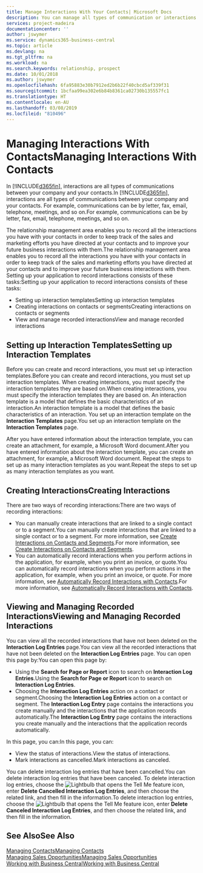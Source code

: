 ```yaml
---
title: Manage Interactions With Your Contacts| Microsoft Docs
description: You can manage all types of communication or interactions between your company and your contacts, for example, letters, phone calls, meetings, and so on.
services: project-madeira
documentationcenter: ''
author: jswymer
ms.service: dynamics365-business-central
ms.topic: article
ms.devlang: na
ms.tgt_pltfrm: na
ms.workload: na
ms.search.keywords: relationship, prospect
ms.date: 10/01/2018
ms.author: jswymer
ms.openlocfilehash: 6fa95883e30b7912ed2b6b22f40cbcd5af339f31
ms.sourcegitcommit: 1bcfaa99ea302e6b84b8361ca02730b135557fc1
ms.translationtype: HT
ms.contentlocale: en-AU
ms.lasthandoff: 03/08/2019
ms.locfileid: "810496"
---
```

# <a name="managing-interactions-with-contacts"></a><span data-ttu-id="8714f-103">Managing Interactions With Contacts</span><span class="sxs-lookup"><span data-stu-id="8714f-103">Managing Interactions With Contacts</span></span>
<span data-ttu-id="8714f-104">In [!INCLUDE[d365fin](includes/d365fin_md.md)], interactions are all types of communications between your company and your contacts.</span><span class="sxs-lookup"><span data-stu-id="8714f-104">In [!INCLUDE[d365fin](includes/d365fin_md.md)], interactions are all types of communications between your company and your contacts.</span></span> <span data-ttu-id="8714f-105">For example, communications can be by letter, fax, email, telephone, meetings, and so on.</span><span class="sxs-lookup"><span data-stu-id="8714f-105">For example, communications can be by letter, fax, email, telephone, meetings, and so on.</span></span>

<span data-ttu-id="8714f-106">The relationship management area enables you to record all the interactions you have with your contacts in order to keep track of the sales and marketing efforts you have directed at your contacts and to improve your future business interactions with them.</span><span class="sxs-lookup"><span data-stu-id="8714f-106">The relationship management area enables you to record all the interactions you have with your contacts in order to keep track of the sales and marketing efforts you have directed at your contacts and to improve your future business interactions with them.</span></span> <span data-ttu-id="8714f-107">Setting up your application to record interactions consists of these tasks:</span><span class="sxs-lookup"><span data-stu-id="8714f-107">Setting up your application to record interactions consists of these tasks:</span></span>

* <span data-ttu-id="8714f-108">Setting up interaction templates</span><span class="sxs-lookup"><span data-stu-id="8714f-108">Setting up interaction templates</span></span>  
* <span data-ttu-id="8714f-109">Creating interactions on contacts or segments</span><span class="sxs-lookup"><span data-stu-id="8714f-109">Creating interactions on contacts or segments</span></span>  
* <span data-ttu-id="8714f-110">View and manage recorded interactions</span><span class="sxs-lookup"><span data-stu-id="8714f-110">View and manage recorded interactions</span></span>  

##  <a name="setting-up-interaction-templates"></a><span data-ttu-id="8714f-111">Setting up Interaction Templates</span><span class="sxs-lookup"><span data-stu-id="8714f-111">Setting up Interaction Templates</span></span>
<span data-ttu-id="8714f-112">Before you can create and record interactions, you must set up interaction templates.</span><span class="sxs-lookup"><span data-stu-id="8714f-112">Before you can create and record interactions, you must set up interaction templates.</span></span> <span data-ttu-id="8714f-113">When creating interactions, you must specify the interaction templates they are based on.</span><span class="sxs-lookup"><span data-stu-id="8714f-113">When creating interactions, you must specify the interaction templates they are based on.</span></span> <span data-ttu-id="8714f-114">An interaction template is a model that defines the basic characteristics of an interaction.</span><span class="sxs-lookup"><span data-stu-id="8714f-114">An interaction template is a model that defines the basic characteristics of an interaction.</span></span>
<span data-ttu-id="8714f-115">You set up an interaction template on the **Interaction Templates** page.</span><span class="sxs-lookup"><span data-stu-id="8714f-115">You set up an interaction template on the **Interaction Templates** page.</span></span>

<span data-ttu-id="8714f-116">After you have entered information about the interaction template, you can create an attachment, for example, a Microsoft Word document.</span><span class="sxs-lookup"><span data-stu-id="8714f-116">After you have entered information about the interaction template, you can create an attachment, for example, a Microsoft Word document.</span></span> <span data-ttu-id="8714f-117">Repeat the steps to set up as many interaction templates as you want.</span><span class="sxs-lookup"><span data-stu-id="8714f-117">Repeat the steps to set up as many interaction templates as you want.</span></span>  

## <a name="creating-interactions"></a><span data-ttu-id="8714f-118">Creating Interactions</span><span class="sxs-lookup"><span data-stu-id="8714f-118">Creating Interactions</span></span>
<span data-ttu-id="8714f-119">There are two ways of recording interactions:</span><span class="sxs-lookup"><span data-stu-id="8714f-119">There are two ways of recording interactions:</span></span>

* <span data-ttu-id="8714f-120">You can manually create interactions that are linked to a single contact or to a segment.</span><span class="sxs-lookup"><span data-stu-id="8714f-120">You can manually create interactions that are linked to a single contact or to a segment.</span></span> <span data-ttu-id="8714f-121">For more information, see [Create Interactions on Contacts and Segments](marketing-how-create-interactions.md).</span><span class="sxs-lookup"><span data-stu-id="8714f-121">For more information, see [Create Interactions on Contacts and Segments](marketing-how-create-interactions.md).</span></span>  
* <span data-ttu-id="8714f-122">You can automatically record interactions when you perform actions in the application, for example, when you print an invoice, or quote.</span><span class="sxs-lookup"><span data-stu-id="8714f-122">You can automatically record interactions when you perform actions in the application, for example, when you print an invoice, or quote.</span></span> <span data-ttu-id="8714f-123">For more information, see [Automatically Record Interactions with Contacts](marketing-auto-record-interactions.md).</span><span class="sxs-lookup"><span data-stu-id="8714f-123">For more information, see [Automatically Record Interactions with Contacts](marketing-auto-record-interactions.md).</span></span>

## <a name="viewing-and-managing-recorded-interactions"></a><span data-ttu-id="8714f-124">Viewing and Managing Recorded Interactions</span><span class="sxs-lookup"><span data-stu-id="8714f-124">Viewing and Managing Recorded Interactions</span></span>
<span data-ttu-id="8714f-125">You can view all the recorded interactions that have not been deleted on the **Interaction Log Entries** page.</span><span class="sxs-lookup"><span data-stu-id="8714f-125">You can view all the recorded interactions that have not been deleted on the **Interaction Log Entries** page.</span></span> <span data-ttu-id="8714f-126">You can open this page by:</span><span class="sxs-lookup"><span data-stu-id="8714f-126">You can open this page by:</span></span>

* <span data-ttu-id="8714f-127">Using the **Search for Page or Report** icon to search on **Interaction Log Entries**.</span><span class="sxs-lookup"><span data-stu-id="8714f-127">Using the **Search for Page or Report** icon to search on **Interaction Log Entries**.</span></span>
* <span data-ttu-id="8714f-128">Choosing the **Interaction Log Entries** action on a contact or segment.</span><span class="sxs-lookup"><span data-stu-id="8714f-128">Choosing the **Interaction Log Entries** action on a contact or segment.</span></span>
  <span data-ttu-id="8714f-129">The **Interaction Log Entry** page contains the interactions you create manually and the interactions that the application records automatically.</span><span class="sxs-lookup"><span data-stu-id="8714f-129">The **Interaction Log Entry** page contains the interactions you create manually and the interactions that the application records automatically.</span></span>

<span data-ttu-id="8714f-130">In this page, you can:</span><span class="sxs-lookup"><span data-stu-id="8714f-130">In this page, you can:</span></span>

* <span data-ttu-id="8714f-131">View the status of interactions.</span><span class="sxs-lookup"><span data-stu-id="8714f-131">View the status of interactions.</span></span>
* <span data-ttu-id="8714f-132">Mark interactions as cancelled.</span><span class="sxs-lookup"><span data-stu-id="8714f-132">Mark interactions as canceled.</span></span>

<span data-ttu-id="8714f-133">You can delete interaction log entries that have been cancelled.</span><span class="sxs-lookup"><span data-stu-id="8714f-133">You can delete interaction log entries that have been canceled.</span></span> <span data-ttu-id="8714f-134">To delete interaction log entries, choose the ![Lightbulb that opens the Tell Me feature](media/ui-search/search_small.png "Tell me what you want to do") icon, enter **Delete Cancelled Interaction Log Entries**, and then choose the related link, and then fill in the information.</span><span class="sxs-lookup"><span data-stu-id="8714f-134">To delete interaction log entries, choose the ![Lightbulb that opens the Tell Me feature](media/ui-search/search_small.png "Tell me what you want to do") icon, enter **Delete Canceled Interaction Log Entries**, and then choose the related link, and then fill in the information.</span></span>

## <a name="see-also"></a><span data-ttu-id="8714f-135">See Also</span><span class="sxs-lookup"><span data-stu-id="8714f-135">See Also</span></span>
[<span data-ttu-id="8714f-136">Managing Contacts</span><span class="sxs-lookup"><span data-stu-id="8714f-136">Managing Contacts</span></span>](marketing-contacts.md)  
[<span data-ttu-id="8714f-137">Managing Sales Opportunities</span><span class="sxs-lookup"><span data-stu-id="8714f-137">Managing Sales Opportunities</span></span>](marketing-manage-sales-opportunities.md)  
[<span data-ttu-id="8714f-138">Working with Business Central</span><span class="sxs-lookup"><span data-stu-id="8714f-138">Working with Business Central</span></span>](ui-work-product.md)  
